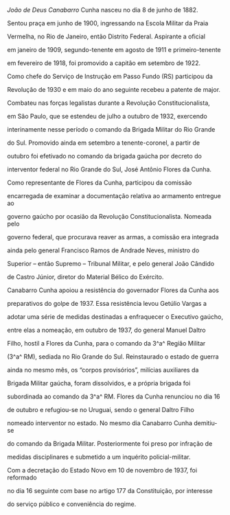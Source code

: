 

*João de Deus Canabarro* Cunha nasceu no dia 8 de junho de 1882.



Sentou praça em junho de 1900, ingressando na Escola Militar da Praia

Vermelha, no Rio de Janeiro, então Distrito Federal. Aspirante a oficial

em janeiro de 1909, segundo-tenente em agosto de 1911 e primeiro-tenente

em fevereiro de 1918, foi promovido a capitão em setembro de 1922.



Como chefe do Serviço de Instrução em Passo Fundo (RS) participou da

Revolução de 1930 e em maio do ano seguinte recebeu a patente de major.

Combateu nas forças legalistas durante a Revolução Constitucionalista,

em São Paulo, que se estendeu de julho a outubro de 1932, exercendo

interinamente nesse período o comando da Brigada Militar do Rio Grande

do Sul. Promovido ainda em setembro a tenente-coronel, a partir de

outubro foi efetivado no comando da brigada gaúcha por decreto do

interventor federal no Rio Grande do Sul, José Antônio Flores da Cunha.



Como representante de Flores da Cunha, participou da comissão

encarregada de examinar a documentação relativa ao armamento entregue ao

governo gaúcho por ocasião da Revolução Constitucionalista. Nomeada pelo

governo federal, que procurava reaver as armas, a comissão era integrada

ainda pelo general Francisco Ramos de Andrade Neves, ministro do

Superior – então Supremo – Tribunal Militar, e pelo general João Cândido

de Castro Júnior, diretor do Material Bélico do Exército.



Canabarro Cunha apoiou a resistência do governador Flores da Cunha aos

preparativos do golpe de 1937. Essa resistência levou Getúlio Vargas a

adotar uma série de medidas destinadas a enfraquecer o Executivo gaúcho,

entre elas a nomeação, em outubro de 1937, do general Manuel Daltro

Filho, hostil a Flores da Cunha, para o comando da 3^a^ Região Militar

(3^a^ RM), sediada no Rio Grande do Sul. Reinstaurado o estado de guerra

ainda no mesmo mês, os “corpos provisórios”, milícias auxiliares da

Brigada Militar gaúcha, foram dissolvidos, e a própria brigada foi

subordinada ao comando da 3^a^ RM. Flores da Cunha renunciou no dia 16

de outubro e refugiou-se no Uruguai, sendo o general Daltro Filho

nomeado interventor no estado. No mesmo dia Canabarro Cunha demitiu-se

do comando da Brigada Militar. Posteriormente foi preso por infração de

medidas disciplinares e submetido a um inquérito policial-militar.



Com a decretação do Estado Novo em 10 de novembro de 1937, foi reformado

no dia 16 seguinte com base no artigo 177 da Constituição, por interesse

do serviço público e conveniência do regime.



